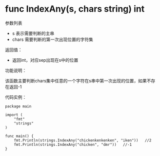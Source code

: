 # func IndexAny(s, chars string) int

参数列表

- s 表示需要判断的主串
- chars 需要判断的第一次出现位置的字符集

返回值：

- 返回int，对应sep出现在s中的位置

功能说明：

该函数主要判断chars集中任意的一个字符在s串中第一次出现的位置，如果不存在返回-1

代码实例：

	package main
	
	import (
		"fmt"
		"strings"
	)
	
	func main() {
		fmt.Println(strings.IndexAny("chickenkenkenken", "iken"))   //2
		fmt.Println(strings.IndexAny("chicken", "dmr"))   //-1
	}